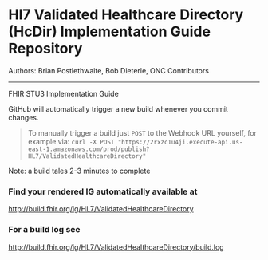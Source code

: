 # Hl7 Validated Healthcare Directory (HcDir) Implementation Guide Repository

Authors:  Brian Postlethwaite, Bob Dieterle, ONC Contributors

-----
FHIR STU3 Implementation Guide

GitHub will automatically trigger a new build whenever you commit changes.
> To manually trigger a build just `POST` to the Webhook URL yourself, for example via:
> `curl -X POST "https://2rxzc1u4ji.execute-api.us-east-1.amazonaws.com/prod/publish?HL7/ValidatedHealthcareDirectory"`

Note: a build tales 2-3 minutes to complete

### Find your rendered IG automatically available at

http://build.fhir.org/ig/HL7/ValidatedHealthcareDirectory

### For a build log see

http://build.fhir.org/ig/HL7/ValidatedHealthcareDirectory/build.log
